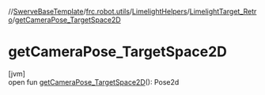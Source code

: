 //[SwerveBaseTemplate](../../../../index.md)/[frc.robot.utils](../../index.md)/[LimelightHelpers](../index.md)/[LimelightTarget_Retro](index.md)/[getCameraPose_TargetSpace2D](get-camera-pose_-target-space2-d.md)

# getCameraPose_TargetSpace2D

[jvm]\
open fun [getCameraPose_TargetSpace2D](get-camera-pose_-target-space2-d.md)(): Pose2d
